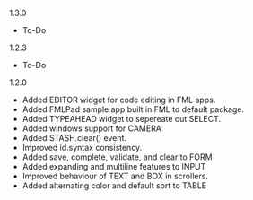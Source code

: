 1.3.0
- To-Do

1.2.3
- To-Do

1.2.0
- Added EDITOR widget for code editing in FML apps.
- Added FMLPad sample app built in FML to default package.
- Added TYPEAHEAD widget to sepereate out SELECT.
- Added windows support for CAMERA
- Added STASH.clear() event.
- Improved id.syntax consistency.
- Added save, complete, validate, and clear to FORM
- Added expanding and multiline features to INPUT
- Improved behaviour of TEXT and BOX in scrollers.
- Added alternating color and default sort to TABLE